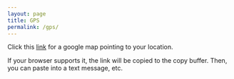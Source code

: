 ```yaml
---
layout: page
title: GPS
permalink: /gps/
---
```


Click this [link](./gps.html) for a google map pointing to your location.

If your browser supports it, the link will be copied to the copy buffer. Then, you can paste into a text message, etc.
